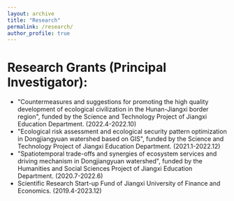 ```yaml
---
layout: archive
title: "Research"
permalink: /research/
author_profile: true
---
```


Research Grants (Principal Investigator):
=====
* "Countermeasures and suggestions for promoting the high quality development of ecological civilization in the Hunan-Jiangxi border region", funded by the Science and Technology Project of Jiangxi Education Department. (2022.4-2022.10)
* "Ecological risk assessment and ecological security pattern optimization in Dongjiangyuan watershed based on GIS", funded by the Science and Technology Project of Jiangxi Education Department. (2021.1-2022.12)
* "Spatiotemporal trade-offs and synergies of ecosystem services and driving mechanism in Dongjiangyuan watershed", funded by the Humanities and Social Sciences Project of Jiangxi Education Department. (2020.7-2022.6)
* Scientific Research Start-up Fund of Jiangxi University of Finance and Economics. (2019.4-2023.12)
